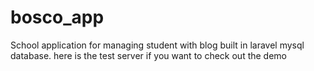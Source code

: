 # bosco_app
School application for managing student with blog built in laravel mysql database. here is the test server if you want to check out the demo
